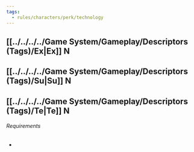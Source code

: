 ```yaml
---
tags:
  - rules/characters/perk/technology
---
```

## [[../../../../Game System/Gameplay/Descriptors (Tags)/Ex|Ex]] N
## [[../../../../Game System/Gameplay/Descriptors (Tags)/Su|Su]] N
## [[../../../../Game System/Gameplay/Descriptors (Tags)/Te|Te]] N


###### Requirements
- 